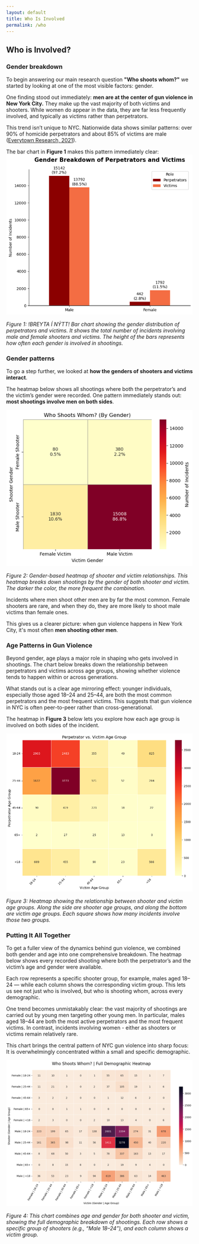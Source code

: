 ```yaml
---
layout: default
title: Who Is Involved
permalink: /who
---
```


## Who is Involved?

### Gender breakdown
To begin answering our main research question **"Who shoots whom?"** we started by looking at one of the most visible factors: gender.

One finding stood out immediately: **men are at the center of gun violence in New York City.** They make up the vast majority of both victims and shooters. While women do appear in the data, they are far less frequently involved, and typically as victims rather than perpetrators.

This trend isn’t unique to NYC. Nationwide data shows similar patterns: over 90% of homicide perpetrators and about 85% of victims are male ([Everytown Research, 2021](https://everytownresearch.org/report/guns-and-violence-against-women/)).

The bar chart in **Figure 1** makes this pattern immediately clear:
![Bar chart gender](/assets/fig1.png)

*Figure 1: !BREYTA Í NÝTT! Bar chart showing the gender distribution of perpetrators and victims. It shows the total number of incidents involving male and female shooters and victims. The height of the bars represents how often each gender is involved in shootings.*

### Gender patterns
To go a step further, we looked at **how the genders of shooters and victims interact**.

The heatmap below shows all shootings where both the perpetrator’s and the victim’s gender were recorded. One pattern immediately stands out: **most shootings involve men on both sides**.

![Gender heatmap](/assets/gender.png)

*Figure 2: Gender-based heatmap of shooter and victim relationships. This heatmap breaks down shootings by the gender of both shooter and victim. The darker the color, the more frequent the combination.*

Incidents where men shoot other men are by far the most common. Female shooters are rare, and when they do, they are more likely to shoot male victims than female ones.

This gives us a clearer picture: when gun violence happens in New York City, it's most often **men shooting other men**.

### Age Patterns in Gun Violence

Beyond gender, age plays a major role in shaping who gets involved in shootings. 
The chart below breaks down the relationship between perpetrators and victims across age groups, showing whether violence tends to happen within or across generations.

What stands out is a clear age mirroring effect: younger individuals, especially those aged 18–24 and 25–44, are both the most common perpetrators and the most frequent victims. This suggests that gun violence in NYC is often peer-to-peer rather than cross-generational.

The heatmap in **Figure 3** below lets you explore how each age group is involved on both sides of the incident.

![Age heatmap](/assets/agegroup.png)

*Figure 3: Heatmap showing the relationship between shooter and victim age groups. Along the side are shooter age groups, and along the bottom are victim age groups. Each square shows how many incidents involve those two groups.*


### Putting It All Together
To get a fuller view of the dynamics behind gun violence, we combined both gender and age into one comprehensive breakdown. The heatmap below shows every recorded shooting where both the perpetrator’s and the victim’s age and gender were available.

Each row represents a specific shooter group, for example, males aged 18–24 — while each column shows the corresponding victim group. This lets us see not just who is involved, but who is shooting whom, across every demographic.

One trend becomes unmistakably clear: the vast majority of shootings are carried out by young men targeting other young men. In particular, males aged 18–44 are both the most active perpetrators and the most frequent victims. In contrast, incidents involving women - either as shooters or victims remain relatively rare.

This chart brings the central pattern of NYC gun violence into sharp focus:
It is overwhelmingly concentrated within a small and specific demographic.

![Combined heatmap](/assets/combineddynamics.png)

*Figure 4: This chart combines age and gender for both shooter and victim, showing the full demographic breakdown of shootings. Each row shows a specific group of shooters (e.g., “Male 18–24”), and each column shows a victim group.*

